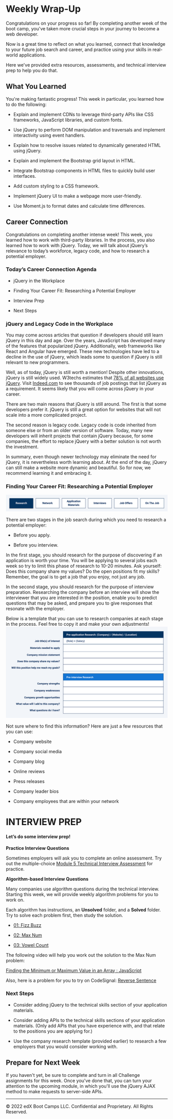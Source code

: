 # Weekly Wrap-Up
Congratulations on your progress so far! By completing another week of the boot camp, you've taken more crucial steps in your journey to become a web developer.

Now is a great time to reflect on what you learned, connect that knowledge to your future job search and career, and practice using your skills in real-world applications.

Here we've provided extra resources, assessments, and technical interview prep to help you do that.

## What You Learned
You're making fantastic progress! This week in particular, you learned how to do the following:

* Explain and implement CDNs to leverage third-party APIs like CSS frameworks, JavaScript libraries, and custom fonts.

* Use jQuery to perform DOM manipulation and traversals and implement interactivity using event handlers.

* Explain how to resolve issues related to dynamically generated HTML using jQuery.

* Explain and implement the Bootstrap grid layout in HTML.

* Integrate Bootstrap components in HTML files to quickly build user interfaces.

* Add custom styling to a CSS framework.

* Implement jQuery UI to make a webpage more user-friendly.

* Use Moment.js to format dates and calculate time differences.

## Career Connection
Congratulations on completing another intense week! This week, you learned how to work with third-party libraries. In the process, you also learned how to work with jQuery. Today, we will talk about jQuery’s relevance to today’s workforce, legacy code, and how to research a potential employer.

### Today’s Career Connection Agenda
* jQuery in the Workplace

* Finding Your Career Fit: Researching a Potential Employer

* Interview Prep

* Next Steps

### jQuery and Legacy Code in the Workplace
You may come across articles that question if developers should still learn jQuery in this day and age. Over the years, JavaScript has developed many of the features that popularized jQuery. Additionally, web frameworks like React and Angular have emerged. These new technologies have led to a decline in the use of jQuery, which leads some to question if jQuery is still relevant to new programmers.

Well, as of today, jQuery is still worth a mention! Despite other innovations, jQuery is still widely used. W3techs estimates that [78% of all websites use jQuery](https://w3techs.com/technologies/details/js-jquery). Visit [Indeed.com](https://www.indeed.com/jobs?q=jQuery&vjk=030fb18cc8754373) to see thousands of job postings that list jQuery as a requirement. It seems likely that you will come across jQuery in your career.

There are two main reasons that jQuery is still around. The first is that some developers prefer it. jQuery is still a great option for websites that will not scale into a more complicated project.

The second reason is legacy code. Legacy code is code inherited from someone else or from an older version of software. Today, many new developers will inherit projects that contain jQuery because, for some companies, the effort to replace jQuery with a better solution is not worth the investment.

In summary, even though newer technology may eliminate the need for jQuery, it is nevertheless worth learning about. At the end of the day, jQuery can still make a website more dynamic and beautiful. So for now, we recommend learning it and embracing it.

### Finding Your Career Fit: Researching a Potential Employer
![](../../../images/coding-career-connection-research.png)

There are two stages in the job search during which you need to research a potential employer:

* Before you apply.

* Before you interview.

In the first stage, you should research for the purpose of discovering if an application is worth your time. You will be applying to several jobs each week so try to limit this phase of research to 10-20 minutes. Ask yourself: Does this company share my values? Do the open positions fit my skills? Remember, the goal is to get a job that you enjoy, not just any job.

In the second stage, you should research for the purpose of interview preparation. Researching the company before an interview will show the interviewer that you are interested in the position, enable you to predict questions that may be asked, and prepare you to give responses that resonate with the employer.

Below is a template that you can use to research companies at each stage in the process. Feel free to copy it and make your own adjustments!
![](../../../images/coding-career-connection-company-research.png)

Not sure where to find this information? Here are just a few resources that you can use:

* Company website

* Company social media

* Company blog

* Online reviews

* Press releases

* Company leader bios

* Company employees that are within your network

# INTERVIEW PREP
#### Let’s do some interview prep!

**Practice Interview Questions**

Sometimes employers will ask you to complete an online assessment. Try out the multiple-choice [Module 5 Technical Interview Assessment](https://forms.gle/c4pv2qUatMXs5rzZA) for practice.

**Algorithm-based Interview Questions**

Many companies use algorithm questions during the technical interview. Starting this week, we will provide weekly algorithm problems for you to work on.

Each algorithm has instructions, an **Unsolved** folder, and a **Solved** folder. Try to solve each problem first, then study the solution.

* [01: Fizz Buzz](https://static.fullstack-bootcamp.com/algorithms/05-Third-Party-APIs/01-fizz-buzz.zip)

* [02: Max Num](https://static.fullstack-bootcamp.com/algorithms/05-Third-Party-APIs/02-max-num.zip)

* [03: Vowel Count](https://static.fullstack-bootcamp.com/algorithms/05-Third-Party-APIs/03-vowel-count.zip)

The following video will help you work out the solution to the Max Num problem:

[Finding the Minimum or Maximum Value in an Array : JavaScript](https://www.youtube.com/watch?v=tPCOYESqQiY)

Also, here is a problem for you to try on CodeSignal: [Reverse Sentence](https://app.codesignal.com/public-test/qL7KK4o6KBSgmdqBw/rDz464zXxdE6dx)

### Next Steps
* Consider adding jQuery to the technical skills section of your application materials.

* Consider adding APIs to the technical skills sections of your application materials. (Only add APIs that you have experience with, and that relate to the positions you are applying for.)

* Use the company research template (provided earlier) to research a few employers that you would consider working with.

## Prepare for Next Week
If you haven't yet, be sure to complete and turn in all Challenge assignments for this week. Once you've done that, you can turn your attention to the upcoming module, in which you'll use the jQuery AJAX method to make requests to server-side APIs.

---
© 2022 edX Boot Camps LLC. Confidential and Proprietary. All Rights Reserved.
